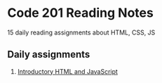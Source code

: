 # Code 201 Reading Notes
15 daily reading assignments about HTML, CSS, JS 

## Daily assignments

1. [Introductory HTML and JavaScript](#)

